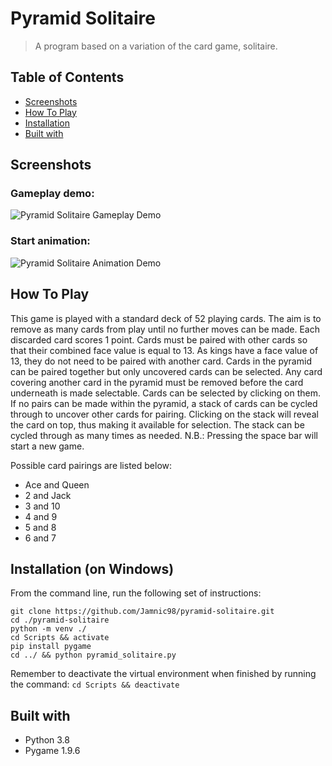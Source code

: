 # Pyramid Solitaire
> A program based on a variation of the card game, solitaire.

<!-- TABLE OF CONTENTS -->
## Table of Contents
* [Screenshots](#screenshots)
* [How To Play](#how-to-play)
* [Installation](#installation-on-windows)
* [Built with](#built-with)


<!-- Screenshots -->
## Screenshots

### Gameplay demo:
![Pyramid Solitaire Gameplay Demo](https://user-images.githubusercontent.com/44094740/98440811-d6a14600-20f2-11eb-9559-9411dc4283c9.gif)

### Start animation:
![Pyramid Solitaire Animation Demo](https://user-images.githubusercontent.com/44094740/98865468-54eb4880-2463-11eb-8094-09e59862ab28.gif)


<!-- Usage -->
## How To Play
This game is played with a standard deck of 52 playing cards. The aim is to remove as many cards from play until no further moves can be made. Each discarded card scores 1 point. Cards must be paired with other cards so that their combined face value is equal to 13. As kings have a face value of 13, they do not need to be paired with another card. Cards in the pyramid can be paired together but only uncovered cards can be selected. Any card covering another card in the pyramid must be removed before the card underneath is made selectable. Cards can be selected by clicking on them. If no pairs can be made within the pyramid, a stack of cards can be cycled through to uncover other cards for pairing. Clicking on the stack will reveal the card on top, thus making it available for selection. The stack can be cycled through as many times as needed.
N.B.: Pressing the space bar will start a new game.

Possible card pairings are listed below:
* Ace and Queen
* 2 and Jack
* 3 and 10
* 4 and 9
* 5 and 8
* 6 and 7


<!-- How to install the program -->
## Installation (on Windows)
From the command line, run the following set of instructions:
```
git clone https://github.com/Jamnic98/pyramid-solitaire.git
cd ./pyramid-solitaire
python -m venv ./
cd Scripts && activate
pip install pygame
cd ../ && python pyramid_solitaire.py
```
Remember to deactivate the virtual environment when finished by running the command:
`cd Scripts && deactivate`


<!-- Technologies used in development -->
## Built with
* Python 3.8
* Pygame 1.9.6
